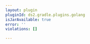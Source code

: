 ```yaml
---
layout: plugin
pluginId: ds2.gradle.plugins.golang
isJarAvailable: true
error: ''
violations: []

---
```

